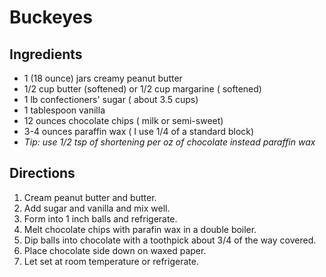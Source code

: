 # Buckeyes
## Ingredients 
- 1 (18 ounce) jars creamy peanut butter 
- 1/2 cup butter (softened) or 1/2 cup margarine ( softened) 
- 1 lb confectioners' sugar ( about 3.5 cups) 
- 1 tablespoon vanilla 
- 12 ounces chocolate chips ( milk or semi-sweet) 
- 3-4 ounces paraffin wax ( I use 1/4 of a standard block)
- *Tip: use 1/2 tsp of shortening per oz of chocolate instead paraffin wax*
## Directions
1. Cream peanut butter and butter.
2. Add sugar and vanilla and mix well.
3. Form into 1 inch balls and refrigerate.
4. Melt chocolate chips with parafin wax in a double boiler.
5. Dip balls into chocolate with a toothpick about 3/4 of the way covered.
6. Place chocolate side down on waxed paper.
7. Let set at room temperature or refrigerate.
